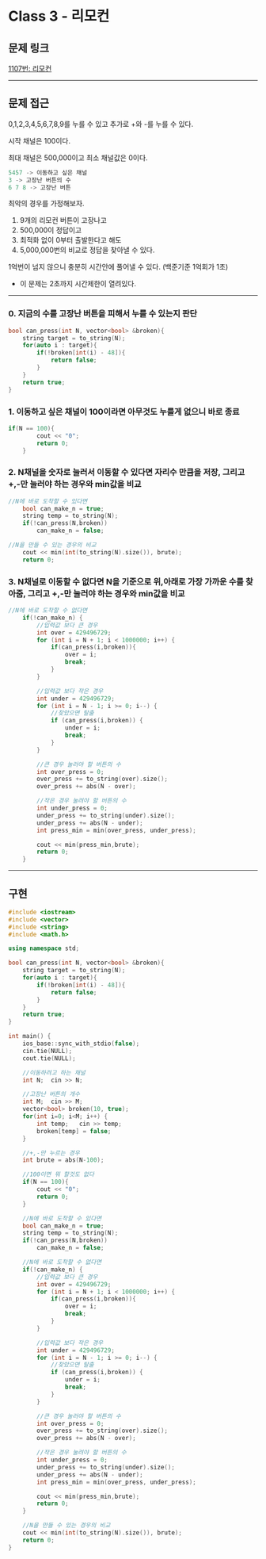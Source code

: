 # Class 3 - 리모컨

## 문제 링크

[1107번: 리모컨](https://www.acmicpc.net/problem/1107)

---

## 문제 접근

0,1,2,3,4,5,6,7,8,9를 누를 수 있고 추가로 +와 -를 누를 수 있다.

시작 채널은 100이다.

최대 채널은 500,000이고 최소 채널값은 0이다.

```cpp
5457 -> 이동하고 싶은 채널
3 -> 고장난 버튼의 수
6 7 8 -> 고장난 버튼
```

최악의 경우를 가정해보자.

1. 9개의 리모컨 버튼이 고장나고
2. 500,000이 정답이고
3. 최적화 없이 0부터 출발한다고 해도
4. 5,000,000번의 비교로 정답을 찾아낼 수 있다.

1억번이 넘지 않으니 충분히 시간안에 풀어낼 수 있다. (백준기준 1억회가 1초)

+ 이 문제는 2초까지 시간제한이 열려있다.

---

### 0. 지금의 수를 고장난 버튼을 피해서 누를 수 있는지 판단

```cpp
bool can_press(int N, vector<bool> &broken){
    string target = to_string(N);
    for(auto i : target){
        if(!broken[int(i) - 48]){
            return false;
        }
    }
    return true;
}
```

### 1. 이동하고 싶은 채널이 100이라면 아무것도 누를게 없으니 바로 종료

```cpp
if(N == 100){
        cout << "0";
        return 0;
    }
```

### 2. N채널을 숫자로 눌러서 이동할 수 있다면 자리수 만큼을 저장, 그리고 +,-만 눌러야 하는 경우와 min값을 비교

```cpp
//N에 바로 도착할 수 있다면
    bool can_make_n = true;
    string temp = to_string(N);
    if(!can_press(N,broken))
        can_make_n = false;

//N을 만들 수 있는 경우의 비교
    cout << min(int(to_string(N).size()), brute);
    return 0;
```

### 3. N채널로 이동할 수 없다면 N을 기준으로 위,아래로 가장 가까운 수를 찾아줌, 그리고 +,-만 눌러야 하는 경우와 min값을 비교

```cpp
//N에 바로 도착할 수 없다면
    if(!can_make_n) {
        //입력값 보다 큰 경우
        int over = 429496729;
        for (int i = N + 1; i < 1000000; i++) {
            if(can_press(i,broken)){
                over = i;
                break;
            }
        }

        //입력값 보다 작은 경우
        int under = 429496729;
        for (int i = N - 1; i >= 0; i--) {
            //찾았으면 탈출
            if (can_press(i,broken)) {
                under = i;
                break;
            }
        }

        //큰 경우 눌러야 할 버튼의 수
        int over_press = 0;
        over_press += to_string(over).size();
        over_press += abs(N - over);

        //작은 경우 눌려야 할 버튼의 수
        int under_press = 0;
        under_press += to_string(under).size();
        under_press += abs(N - under);
        int press_min = min(over_press, under_press);

        cout << min(press_min,brute);
        return 0;
    }
```

---

## 구현

```cpp
#include <iostream>
#include <vector>
#include <string>
#include <math.h>

using namespace std;

bool can_press(int N, vector<bool> &broken){
    string target = to_string(N);
    for(auto i : target){
        if(!broken[int(i) - 48]){
            return false;
        }
    }
    return true;
}

int main() {
    ios_base::sync_with_stdio(false);
    cin.tie(NULL);
    cout.tie(NULL);

    //이동하려고 하는 채널
    int N;  cin >> N;

    //고장난 버튼의 개수
    int M;  cin >> M;
    vector<bool> broken(10, true);
    for(int i=0; i<M; i++) {
        int temp;   cin >> temp;
        broken[temp] = false;
    }

    //+,-만 누르는 경우
    int brute = abs(N-100);

    //100이면 뭐 할것도 없다
    if(N == 100){
        cout << "0";
        return 0;
    }

    //N에 바로 도착할 수 있다면
    bool can_make_n = true;
    string temp = to_string(N);
    if(!can_press(N,broken))
        can_make_n = false;

    //N에 바로 도착할 수 없다면
    if(!can_make_n) {
        //입력값 보다 큰 경우
        int over = 429496729;
        for (int i = N + 1; i < 1000000; i++) {
            if(can_press(i,broken)){
                over = i;
                break;
            }
        }

        //입력값 보다 작은 경우
        int under = 429496729;
        for (int i = N - 1; i >= 0; i--) {
            //찾았으면 탈출
            if (can_press(i,broken)) {
                under = i;
                break;
            }
        }

        //큰 경우 눌러야 할 버튼의 수
        int over_press = 0;
        over_press += to_string(over).size();
        over_press += abs(N - over);

        //작은 경우 눌려야 할 버튼의 수
        int under_press = 0;
        under_press += to_string(under).size();
        under_press += abs(N - under);
        int press_min = min(over_press, under_press);

        cout << min(press_min,brute);
        return 0;
    }

    //N을 만들 수 있는 경우의 비교
    cout << min(int(to_string(N).size()), brute);
    return 0;
}
```